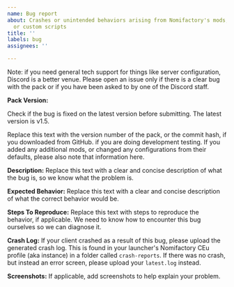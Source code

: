 ```yaml
---
name: Bug report
about: Crashes or unintended behaviors arising from Nomifactory's mods, configurations,
  or custom scripts
title: ''
labels: bug
assignees: ''

---
```


Note: if you need general tech support for things like server configuration, Discord is a better venue. Please open an issue only if there is a clear bug with the pack or if you have been asked to by one of the Discord staff.

**Pack Version:**

Check if the bug is fixed on the latest version before submitting. The latest version is v1.5.

Replace this text with the version number of the pack, or the commit hash, if you downloaded from GitHub. if you are doing development testing. If you added any additional mods, or changed any configurations from their defaults, please also note that information here.

**Description:**
Replace this text with a clear and concise description of what the bug is, so we know what the problem is.

**Expected Behavior:**
Replace this text with a clear and concise description of what the correct behavior would be.

**Steps To Reproduce:**
Replace this text with steps to reproduce the behavior, if applicable. We need to know how to encounter this bug ourselves so we can diagnose it.

**Crash Log:**
If your client crashed as a result of this bug, please upload the generated crash log. This is found in your launcher's Nomifactory CEu profile (aka instance) in a folder called `crash-reports`. If there was no crash, but instead an error screen, please upload your `latest.log` instead.

**Screenshots:**
If applicable, add screenshots to help explain your problem.
